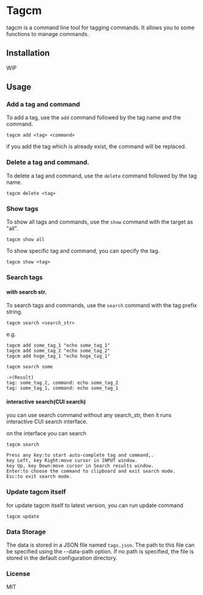# Tagcm

tagcm is a command line tool for tagging commands. It allows you to some functions to manage commands.

## Installation

WIP

## Usage

### Add a tag and command

To add a tag, use the `add` command followed by the tag name and the command.

```
tagcm add <tag> <command>
```

if you add the tag which is already exist, the command will be replaced.

### Delete a tag and command.

To delete a tag and command, use the `delete` command followed by the tag name.

```
tagcm delete <tag>
```

### Show tags

To show all tags and commands, use the `show` command with the target as "all".

```
tagcm show all
```

To show specific tag and command, you can specify the tag.

```
tagcm show <tag>
```

### Search tags

#### with search str.

To search tags and commands, use the `search` command with the tag prefix string.

```
tagcm search <search_str>
```

e.g.

```
tagcm add some_tag_1 "echo some_tag_1"
tagcm add some_tag_2 "echo some_tag_2"
tagcm add hoge_tag_1 "echo hoge_tag_1"

tagcm search some

->(Result)
tag: some_tag_2, command: echo some_tag_2
tag: some_tag_1, command: echo some_tag_1

```

#### interactive search(CUI search)

you can use search command without any search_str, then it runs interactive CUI search interface.

on the interface you can search

```
tagcm search
```

```
Press any key:to start auto-complete tag and command,.
key Left, key Right:move cursor in INPUT window.
key Up, key Down:move cursor in Search results window.
Enter:to choose the command to clipboard and exit search mode.
Esc:to exit search mode.
```

### Update tagcm itself

for update tagcm itself to latest version, you can run update command

```
tagcm update
```

### Data Storage

The data is stored in a JSON file named `tags.json`. The path to this file can be specified using the --data-path option. If no path is specified, the file is stored in the default configuration directory.

### License

MIT
